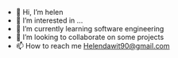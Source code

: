 - 👋 Hi, I’m helen
- 👀 I’m interested in ...
- 🌱 I’m currently learning software engineering
- 💞️ I’m looking to collaborate on some projects
- 📫 How to reach me Helendawit90@gmail.com

<!---
helusha/helusha is a ✨ special ✨ repository because its `README.md` (this file) appears on your GitHub profile.
You can click the Preview link to take a look at your changes.
--->
